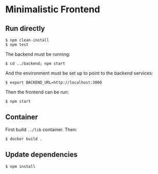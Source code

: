 # Minimalistic Frontend

## Run directly

    $ npm clean-install
    $ npm test

The backend must be running:

    $ cd ../backend; npm start

And the environment must be set up to point to the backend services:

    $ export BACKEND_URL=http://localhost:3000

Then the frontend can be run:

    $ npm start

## Container

First build `../lib` container.  Then:

    $ docker build .

## Update dependencies

	$ npm install
